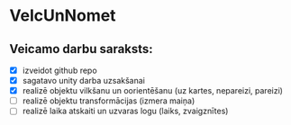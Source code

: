 # VelcUnNomet
## Veicamo darbu saraksts:
- [x] izveidot github repo
- [x] sagatavo unity darba uzsakšanai
- [x] realizē objektu vilkšanu un oorientēšanu (uz kartes, nepareizi, pareizi)
- [ ] realizē objektu transformācijas (izmera maiņa)
- [ ] realizē laika atskaiti un uzvaras logu (laiks, zvaigznītes)
